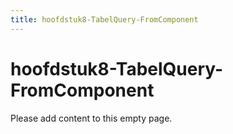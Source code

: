 ```yaml
---
title: hoofdstuk8-TabelQuery-FromComponent
---
```


# hoofdstuk8-TabelQuery-FromComponent

Please add content to this empty page.
